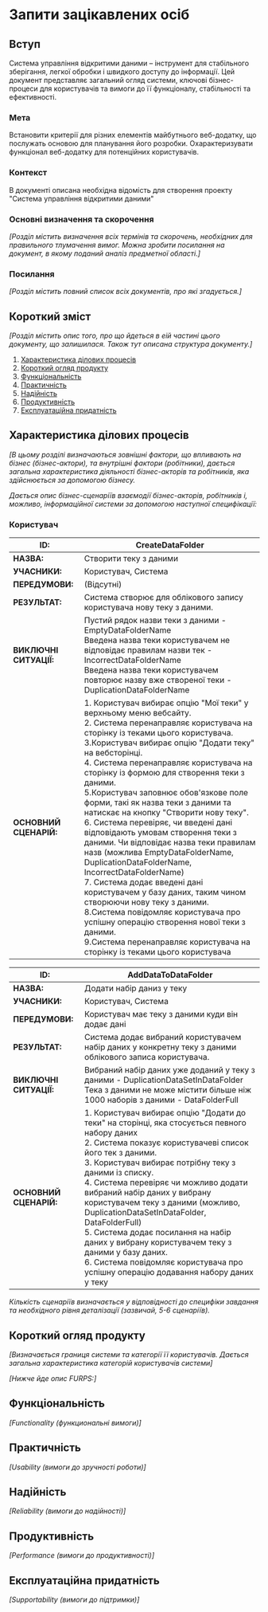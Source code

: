 # Запити зацікавлених осіб

## Вступ

Система управління відкритими даними – інструмент для стабільного зберігання, легкої обробки і швидкого доступу до інформації. Цей документ представляє загальний огляд системи, ключові бізнес-процеси для користувачів та вимоги до її функціоналу, стабільності та ефективності.

### Мета

Встановити критерії для різних елементів майбутнього веб-додатку, що послужать основою для планування його розробки. Охарактеризувати функціонал веб-додатку для потенційних користувачів.

### Контекст

В документі описана необхідна відомість для створення проекту "Система управління відкритими даними"

### Основні визначення та скорочення

_[Розділ містить визначення всіх термінів та скорочень, необхідних для правильного
тлумачення вимог. Можна зробити посилання на документ, в якому поданий аналіз предметної області.]_

### Посилання

_[Розділ містить повний список всіх документів, про які згадується.]_

## Короткий зміст

_[Розділ містить опис того, про що йдеться в еій частині цього документу, що залишилася.
Також тут описана структура документу.]_

1. [Характеристика ділових процесів](#характеристика-ділових-процесів)
2. [Короткий огляд продукту](#короткий-огляд-продукту)
3. [Функціональність](#функціональність)
4. [Практичність](#практичність)
5. [Надійність](#надійність)
6. [Продуктивність](#продуктивність)
7. [Експлуатаційна придатність](#експлуатаційна-придатність)

## Характеристика ділових процесів

_[В цьому розділі визначаються зовнішні фактори, що впливають на бізнес (бізнес-актори),
та внутрішні фактори (робітники), дається загальна характеристика діяльності бізнес-акторів
та робітників, яка здійснюється за допомогою бізнесу._

_Дається опис бізнес-сценаріїв взаємодії бізнес-акторів, робітників і, можливо, інформаційної системи за допомогою наступної
специфікації:_

### **Користувач**

| **ID:**                | CreateDataFolder                                                                                                                                                                                                                                                                                                                                                                                                                                                                                                                                                                                                                                                                                                                                                                                                                                                                                                                                       |
| ---------------------- | ------------------------------------------------------------------------------------------------------------------------------------------------------------------------------------------------------------------------------------------------------------------------------------------------------------------------------------------------------------------------------------------------------------------------------------------------------------------------------------------------------------------------------------------------------------------------------------------------------------------------------------------------------------------------------------------------------------------------------------------------------------------------------------------------------------------------------------------------------------------------------------------------------------------------------------------------------ |
| **НАЗВА:**             | Створити теку з даними                                                                                                                                                                                                                                                                                                                                                                                                                                                                                                                                                                                                                                                                                                                                                                                                                                                                                                                                 |
| **УЧАСНИКИ:**          | Користувач, Система                                                                                                                                                                                                                                                                                                                                                                                                                                                                                                                                                                                                                                                                                                                                                                                                                                                                                                                                    |
| **ПЕРЕДУМОВИ:**        | (Відсутні)                                                                                                                                                                                                                                                                                                                                                                                                                                                                                                                                                                                                                                                                                                                                                                                                                                                                                                                                             |
| **РЕЗУЛЬТАТ:**         | Система створює для облікового запису користувача нову теку з даними.                                                                                                                                                                                                                                                                                                                                                                                                                                                                                                                                                                                                                                                                                                                                                                                                                                                                                  |
| **ВИКЛЮЧНІ СИТУАЦІЇ:** | Пустий рядок назви теки з даними - EmptyDataFolderName <br/> Введена назва теки користувачем не відповідає правилам назви тек - IncorrectDataFolderName <br/> Введена назва теки користувачем повторює назву вже створеної теки - DuplicationDataFolderName                                                                                                                                                                                                                                                                                                                                                                                                                                                                                                                                                                                                                                                                                            |
| **ОСНОВНИЙ СЦЕНАРІЙ:** | 1. Користувач вибирає опцію "Мої теки" у верхньому меню вебсайту. <br />2. Система перенаправляє користувача на сторінку із теками цього користувача. <br />3.Користувач вибирає опцію "Додати теку" на вебсторінці. <br />4. Система перенаправляє користувача на сторінку із формою для створення теки з даними. <br />5.Користувач заповнює обов'язкове поле форми, такі як назва теки з даними та натискає на кнопку "Створити нову теку". <br />6. Система перевіряє, чи введені дані відповідають умовам створення теки з даними. Чи відповідає назва теки правилам назв (можлива EmptyDataFolderName, DuplicationDataFolderName, IncorrectDataFolderName) <br />7. Система додає введені дані користувачем у базу даних, таким чином створюючи нову теку з даними. <br />8.Система повідомляє користувача про успішну операцію створення нової теки з даними. <br />9.Система перенаправляє користувача на сторінку із теками цього користувача |

| **ID:**                | AddDataToDataFolder                                                                                                                                                                                                                                                                                                                                                                                                                                                                                                                                                                         |
| ---------------------- | ------------------------------------------------------------------------------------------------------------------------------------------------------------------------------------------------------------------------------------------------------------------------------------------------------------------------------------------------------------------------------------------------------------------------------------------------------------------------------------------------------------------------------------------------------------------------------------------- |
| **НАЗВА:**             | Додати набір даниз у теку                                                                                                                                                                                                                                                                                                                                                                                                                                                                                                                                                                   |
| **УЧАСНИКИ:**          | Користувач, Система                                                                                                                                                                                                                                                                                                                                                                                                                                                                                                                                                                         |
| **ПЕРЕДУМОВИ:**        | Користувач має теку з даними куди він додає дані                                                                                                                                                                                                                                                                                                                                                                                                                                                                                                                                            |
| **РЕЗУЛЬТАТ:**         | Система додає вибраний користувачем набір даних у конкретну теку з даними облікового записа користувача.                                                                                                                                                                                                                                                                                                                                                                                                                                                                                    |
| **ВИКЛЮЧНІ СИТУАЦІЇ:** | Вибраний набір даних уже доданий у теку з даними - DuplicationDataSetInDataFolder <br/> Тека з даними не може містити більше ніж 1000 наборів з даними - DataFolderFull                                                                                                                                                                                                                                                                                                                                                                                                                     |
| **ОСНОВНИЙ СЦЕНАРІЙ:** | 1. Користувач вибирає опцію "Додати до теки" на сторінці, яка стосується певного набору даних <br/> 2. Система показує користувачеві список його тек з даними. <br/> 3. Користувач вибирає потрібну теку з даними із списку. <br/> 4. Система перевіряє чи можливо додати вибраний набір даних у вибрану користувачем теку з даними (можливо, DuplicationDataSetInDataFolder, DataFolderFull) <br/> 5. Система додає посилання на набір даних у вибрану користувачем теку з даними у базу даних. <br/> 6. Система повідомляє користувача про успішну операцію додавання набору даних у теку |

_Кількість сценаріїв визначається у відповідності до специфіки завдання та необхідного
рівня деталізації (зазвичай, 5-6 сценаріїв)._

## Короткий огляд продукту

_[Визначається границя системи та категорії її користувачів. Дається загальна характеристика категорій користувачів
системи]_

_[Нижче йде опис FURPS:]_

## Функціональність

_[Functionality (функциональні вимоги)]_

## Практичність

_[Usability (вимоги до зручності роботи)]_

## Надійність

_[Reliability (вимоги до надійності)]_

## Продуктивність

_[Performance (вимоги до продуктивності)]_

## Експлуатаційна придатність

_[Supportability (вимоги до підтримки)]_
